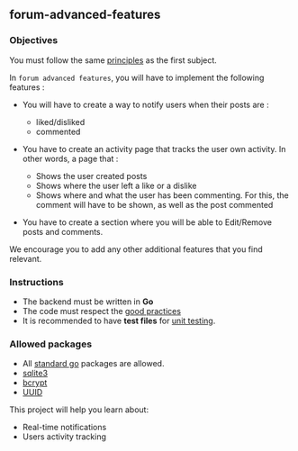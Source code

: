 ## forum-advanced-features

### Objectives

You must follow the same [principles](../README.md) as the first subject.

In `forum advanced features`, you will have to implement the following features :

- You will have to create a way to notify users when their posts are :

  - liked/disliked
  - commented

- You have to create an activity page that tracks the user own activity. In other words, a page that :

  - Shows the user created posts
  - Shows where the user left a like or a dislike
  - Shows where and what the user has been commenting. For this, the comment will have to be shown, as well as the post commented

- You have to create a section where you will be able to Edit/Remove posts and comments.

We encourage you to add any other additional features that you find relevant.

### Instructions

- The backend must be written in **Go**
- The code must respect the [good practices](../../good-practices/README.md)
- It is recommended to have **test files** for [unit testing](https://go.dev/doc/tutorial/add-a-test).

### Allowed packages

- All [standard go](https://golang.org/pkg/) packages are allowed.
- [sqlite3](https://github.com/mattn/go-sqlite3)
- [bcrypt](https://pkg.go.dev/golang.org/x/crypto/bcrypt)
- [UUID](https://github.com/gofrs/uuid)

This project will help you learn about:

- Real-time notifications
- Users activity tracking
